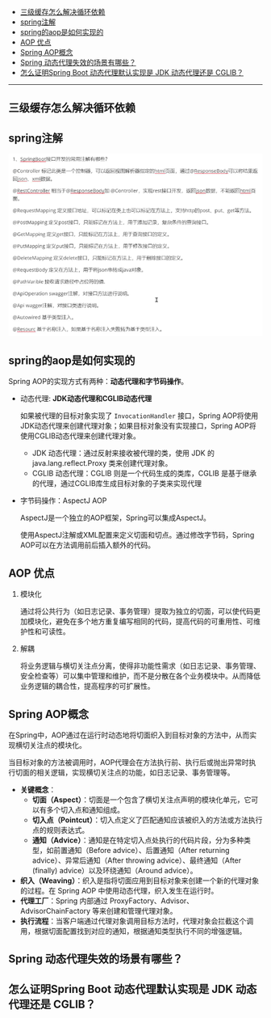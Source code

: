 - [三级缓存怎么解决循环依赖](#三级缓存怎么解决循环依赖)
- [spring注解](#spring注解)
- [spring的aop是如何实现的](#spring的aop是如何实现的)
- [AOP 优点](#aop-优点)
- [Spring AOP概念](#spring-aop概念)
- [Spring 动态代理失效的场景有哪些？](#spring-动态代理失效的场景有哪些)
- [怎么证明Spring Boot 动态代理默认实现是 JDK 动态代理还是 CGLIB？](#怎么证明spring-boot-动态代理默认实现是-jdk-动态代理还是-cglib)


---

## 三级缓存怎么解决循环依赖

## spring注解

![alt text](../../images/image-131.png)



## spring的aop是如何实现的


Spring AOP的实现方式有两种：**动态代理和字节码操作**。
- 动态代理: **JDK动态代理和CGLIB动态代理**

    如果被代理的目标对象实现了 `InvocationHandler` 接口，Spring AOP将使用JDK动态代理来创建代理对象；如果目标对象没有实现接口，Spring AOP将使用CGLIB动态代理来创建代理对象。

   - JDK 动态代理：通过反射来接收被代理的类，使用 JDK 的 java.lang.reflect.Proxy 类来创建代理对象。
   - CGLIB 动态代理：CGLIB 则是一个代码生成的类库，CGLIB 是基于继承的代理，通过CGLIB库生成目标对象的子类来实现代理

- 字节码操作：AspectJ AOP
    
    AspectJ是一个独立的AOP框架，Spring可以集成AspectJ。
    
    使用AspectJ注解或XML配置来定义切面和切点。通过修改字节码，Spring AOP可以在方法调用前后插入额外的代码。



## AOP 优点

1. 模块化

    通过将公共行为（如日志记录、事务管理）提取为独立的切面，可以使代码更加模块化，避免在多个地方重复编写相同的代码，提高代码的可重用性、可维护性和可读性。

2. 解耦

    将业务逻辑与横切关注点分离，使得非功能性需求（如日志记录、事务管理、安全检查等）可以集中管理和维护，而不是分散在各个业务模块中。从而降低业务逻辑的耦合性，提高程序的可扩展性。

## Spring AOP概念

在Spring中，AOP通过在运行时动态地将切面织入到目标对象的方法中，从而实现横切关注点的模块化。

当目标对象的方法被调用时，AOP代理会在方法执行前、执行后或抛出异常时执行切面的相关逻辑，实现横切关注点的功能，如日志记录、事务管理等。
-   **关键概念**：
    -   **切面（Aspect）**：切面是一个包含了横切关注点声明的模块化单元，它可以有多个切入点和通知组成。
    -   **切入点（Pointcut）**：切入点定义了匹配通知应该被织入的方法或方法执行点的规则表达式。
    -   **通知（Advice）**：通知是在特定切入点处执行的代码片段，分为多种类型，如前置通知（Before advice）、后置通知（After returning advice）、异常后通知（After throwing advice）、最终通知（After (finally) advice）以及环绕通知（Around advice）。
-   **织入（Weaving）**：织入是指将切面应用到目标对象来创建一个新的代理对象的过程。在 Spring AOP 中使用动态代理，织入发生在运行时。
-   **代理工厂**：Spring 内部通过 ProxyFactory、Advisor、AdvisorChainFactory 等来创建和管理代理对象。
-   **执行流程**：当客户端通过代理对象调用目标方法时，代理对象会拦截这个调用，根据切面配置找到对应的通知，根据通知类型执行不同的增强逻辑。
  
## Spring 动态代理失效的场景有哪些？

## 怎么证明Spring Boot 动态代理默认实现是 JDK 动态代理还是 CGLIB？